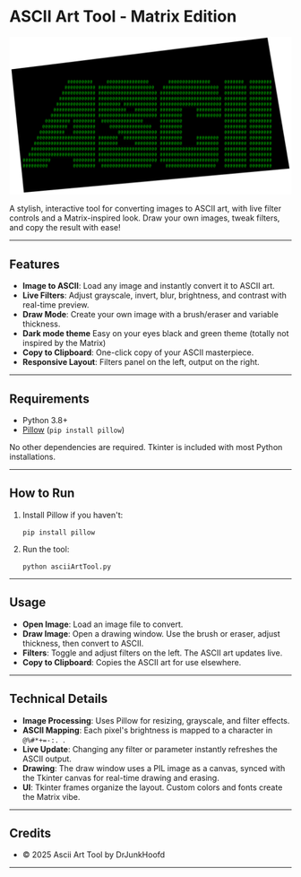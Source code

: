 # ASCII Art Tool - Matrix Edition

<p align="center">
  <img src="ASCIILogo.png" alt="ASCII Logo" width="580"/>
</p>

A stylish, interactive tool for converting images to ASCII art, with live filter controls and a Matrix-inspired look. Draw your own images, tweak filters, and copy the result with ease!

---

## Features

- **Image to ASCII**: Load any image and instantly convert it to ASCII art.
- **Live Filters**: Adjust grayscale, invert, blur, brightness, and contrast with real-time preview.
- **Draw Mode**: Create your own image with a brush/eraser and variable thickness.
- **Dark mode theme** Easy on your eyes black and green theme (totally not inspired by the Matrix)
- **Copy to Clipboard**: One-click copy of your ASCII masterpiece.
- **Responsive Layout**: Filters panel on the left, output on the right.

---

## Requirements

- Python 3.8+
- [Pillow](https://pypi.org/project/Pillow/) (`pip install pillow`)

No other dependencies are required. Tkinter is included with most Python installations.

---

## How to Run

1. Install Pillow if you haven't:
   ```
   pip install pillow
   ```
2. Run the tool:
   ```
   python asciiArtTool.py
   ```

---

## Usage

- **Open Image**: Load an image file to convert.
- **Draw Image**: Open a drawing window. Use the brush or eraser, adjust thickness, then convert to ASCII.
- **Filters**: Toggle and adjust filters on the left. The ASCII art updates live.
- **Copy to Clipboard**: Copies the ASCII art for use elsewhere.

---

## Technical Details

- **Image Processing**: Uses Pillow for resizing, grayscale, and filter effects.
- **ASCII Mapping**: Each pixel's brightness is mapped to a character in `@%#*+=-:. `.
- **Live Update**: Changing any filter or parameter instantly refreshes the ASCII output.
- **Drawing**: The draw window uses a PIL image as a canvas, synced with the Tkinter canvas for real-time drawing and erasing.
- **UI**: Tkinter frames organize the layout. Custom colors and fonts create the Matrix vibe.

---

## Credits

- © 2025 Ascii Art Tool by DrJunkHoofd

---
